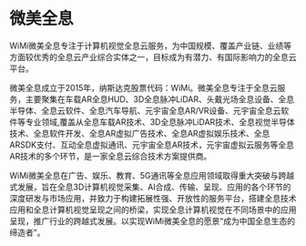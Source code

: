 # 

# 微美全息

WiMi微美全息专注于计算机视觉全息云服务，为中国规模、覆盖产业链、业绩等方面较优秀的全息云产业综合实体之一，目标成为有潜力、有国际影响力的全息云平台。

微美全息成立于2015年，纳斯达克股票代码：WiMi。微美全息专注于全息云服务，主要聚集在车载AR全息HUD、3D全息脉冲LiDAR、头戴光场全息设备、全息半导体、全息云软件、全息汽车导航、元宇宙全息AR/VR设备、元宇宙全息云软件等专业领域,覆盖从全息车载AR技术、3D全息脉冲LiDAR技术、全息视觉半导体技术、全息软件开发、全息AR虚拟广告技术、全息AR虚拟娱乐技术、全息ARSDK支付、互动全息虚拟通讯、元宇宙全息AR技术，元宇宙虚拟云服务等全息AR技术的多个环节，是一家全息云综合技术方案提供商。

WiMi微美全息在广告、娱乐、教育、5G通讯等全息应用领域取得重大突破与跨越式发展，旨在全息3D计算机视觉采集、AI合成、传输、呈现、应用的各个环节的深度研发与市场应用，并致力于构建拓展性强、开放性的服务平台，搭建全息技术应用和全息计算机视觉呈现之间的桥梁，实现全息计算机视觉在不同场景中的应用呈现，推广行业的跨越式发展。以实现WiMi微美全息的愿景“成为中国全息生态的缔造者”。

